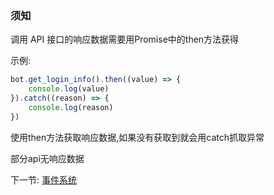 ### 须知

调用 API 接口的响应数据需要用Promise中的then方法获得

示例:

```js
bot.get_login_info().then((value) => {
    console.log(value)
}).catch((reason) => {
    console.log(reason)
})
```

使用then方法获取响应数据,如果没有获取到就会用catch抓取异常

部分api无响应数据

下一节: 
[事件系统](Events.md)
